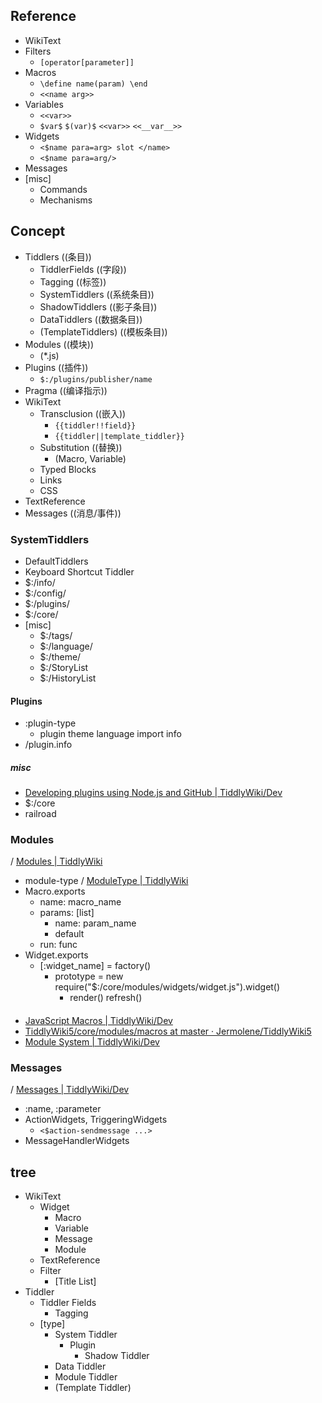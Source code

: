 ## Reference
- WikiText
- Filters
  - `[operator[parameter]]`  
- Macros
  - `\define name(param) \end`
  - `<<name arg>>`
- Variables
  - `<<var>>`
  - `$var$` `$(var)$` `<<var>>` `<<__var__>>`
- Widgets
  - `<$name para=arg> slot </name>`
  - `<$name para=arg/>`
- Messages
- [misc]
  - Commands
  - Mechanisms
## Concept
- Tiddlers ((条目))
  - TiddlerFields ((字段))
  - Tagging ((标签))
  - SystemTiddlers ((系统条目))
  - ShadowTiddlers ((影子条目))
  - DataTiddlers ((数据条目))
  - (TemplateTiddlers) ((模板条目))
- Modules ((模块))
  - (*.js)
- Plugins ((插件))
  - `$:/plugins/publisher/name`
- Pragma ((编译指示))
- WikiText
  - Transclusion ((嵌入))
    - `{{tiddler!!field}}`
    - `{{tiddler||template_tiddler}}`
  - Substitution ((替换))
    - (Macro, Variable)
  - Typed Blocks 
  - Links
  - CSS
- TextReference
- Messages ((消息/事件))
### SystemTiddlers
- DefaultTiddlers
- Keyboard Shortcut Tiddler
- $:/info/
- $:/config/
- $:/plugins/
- $:/core/
- [misc]
  - $:/tags/
  - $:/language/
  - $:/theme/
  - $:/StoryList 
  - $:/HistoryList
#### Plugins
- :plugin-type
  - plugin theme language import info
- /plugin.info
##### misc
- [Developing plugins using Node.js and GitHub | TiddlyWiki/Dev](<https://tiddlywiki.com/dev/#Developing plugins using Node.js and GitHub>)
- $:/core
- railroad
### Modules 
/ [Modules | TiddlyWiki](https://tiddlywiki.com/#Modules)

- module-type / [ModuleType | TiddlyWiki](https://tiddlywiki.com/#ModuleType)
- Macro.exports
  - name: macro_name
  - params: [list]
    - name: param_name
    - default
  - run: func 
- Widget.exports
  - [:widget_name] = factory()
    - prototype = new require("$:/core/modules/widgets/widget.js").widget()
      - render() refresh()  
####
- [JavaScript Macros | TiddlyWiki/Dev](<https://tiddlywiki.com/dev/index.html#JavaScript Macros>)
- [TiddlyWiki5/core/modules/macros at master · Jermolene/TiddlyWiki5](https://github.com/Jermolene/TiddlyWiki5/tree/master/core/modules/macros)
- [Module System | TiddlyWiki/Dev](<https://tiddlywiki.com/dev/#Module System>)

### Messages
/ [Messages | TiddlyWiki/Dev](https://tiddlywiki.com/dev/#Messages)

- :name, :parameter
- ActionWidgets, TriggeringWidgets 
  - `<$action-sendmessage ...>`
- MessageHandlerWidgets

## tree
- WikiText
  - Widget
    - Macro
    - Variable
    - Message
    - Module
  - TextReference
  - Filter
    - [Title List]
- Tiddler
  - Tiddler Fields
    - Tagging
  - [type]
    - System Tiddler
      - Plugin
        - Shadow Tiddler
    - Data Tiddler
    - Module Tiddler
    - (Template Tiddler)
